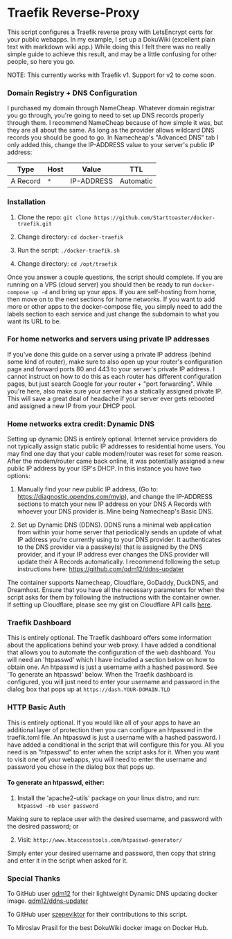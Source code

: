 # Traefik Reverse-Proxy

This script configures a Traefik reverse proxy with LetsEncrypt certs for your public webapps. In my example, I set up a DokuWiki (excellent plain text with markdown wiki app.) 
While doing this I felt there was no really simple guide to achieve this result, and may be a little confusing for other people, so here you go. 

NOTE: This currently works with Traefik v1. Support for v2 to come soon.

### Domain Registry + DNS Configuration

I purchased my domain through NameCheap. Whatever domain registrar you go through, you're going to need to set up DNS records properly through them. 
I recommend NameCheap because of how simple it was, but they are all about the same. As long as the provider allows wildcard DNS records you should be good to go. 
In Namecheap's "Advanced DNS" tab I only added this, change the IP-ADDRESS value to your server's public IP address:

| Type | Host | Value | TTL |
| ---- | ---- | ----- | --- |
| A Record | `*` | IP-ADDRESS | Automatic |

### Installation

 1. Clone the repo: `git clone https://github.com/Starttoaster/docker-traefik.git`

 2. Change directory: `cd docker-traefik`

 2. Run the script: `./docker-traefik.sh`

 3. Change directory: `cd /opt/traefik` 

Once you answer a couple questions, the script should complete. If you are running on a VPS (cloud server) you should then be ready to run `docker-compose up -d` and bring up your apps.
If you are self-hosting from home, then move on to the next sections for home networks. 
If you want to add more or other apps to the docker-compose file, you simply need to add the labels section to each service and just change the subdomain to what you want its URL to be.

### For home networks and servers using private IP addresses

If you've done this guide on a server using a private IP address (behind some kind of router), make sure to also open up your router's configuration page and 
forward ports 80 and 443 to your server's private IP address. I cannot instruct on how to do this as each router has different configuration pages, but just search Google for your 
router + "port forwarding". While you're here, also make sure your server has a statically assigned private IP. This will save a great deal of headache if your server 
ever gets rebooted and assigned a new IP from your DHCP pool.

### Home networks extra credit: Dynamic DNS

Setting up dynamic DNS is entirely optional. Internet service providers do not typically assign static public IP addresses to residential home users. You may find one day that your cable modem/router was 
reset for some reason. After the modem/router came back online, it was potentially assigned a new public IP address by your ISP's DHCP. In this instance you have two options:

 1. Manually find your new public IP address, (Go to: https://diagnostic.opendns.com/myip), and change the IP-ADDRESS sections to match your new IP address on your DNS A Records with whoever your DNS provider is. Mine being Namecheap's Basic DNS.

 2. Set up Dynamic DNS (DDNS). DDNS runs a minimal web application from within your home server that periodically sends an update of what IP address you're currently using to your DNS provider. It authenticates to the DNS provider via a passkey(s) that is assigned by the DNS provider, and if your IP address ever changes the DNS provider will update their A Records automatically. I recommend following the setup instructions here: https://github.com/qdm12/ddns-updater

The container supports Namecheap, Cloudflare, GoDaddy, DuckDNS, and Dreamhost. Ensure that you have all the necessary parameters for when the script asks for them by following the instructions with the container owner.
If setting up Cloudflare, please see my gist on Cloudflare API calls [here](https://gist.github.com/Starttoaster/07d568c2a99ad7631dd776688c988326).

### Traefik Dashboard

This is entirely optional. The Traefik dashboard offers some information about the applications behind your web proxy. I have added a conditional that allows you to automate the configuration of the web dashboard.
You will need an 'htpasswd' which I have included a section below on how to obtain one. An htpasswd is just a username with a hashed password. See 'To generate an htpasswd' below.
When the Traefik dashboard is configured, you will just need to enter your username and password in the dialog box that pops up at `https://dash.YOUR-DOMAIN.TLD`

### HTTP Basic Auth

This is entirely optional. If you would like all of your apps to have an additional layer of protection then you can configure an htpasswd in the traefik.toml file.
An htpasswd is just a username with a hashed password. 
I have added a conditional in the script that will configure this for you. All you need is an "htpasswd" to enter when the script asks for it.
When you want to visit one of your webapps, you will need to enter the username and password you chose in the dialog box that pops up.

#### To generate an htpasswd, either:

 1. Install the 'apache2-utils' package on your linux distro, and run: `htpasswd -nb user password`

Making sure to replace user with the desired username, and password with the desired password; or

 2. Visit: `http://www.htaccesstools.com/htpasswd-generator/`

Simply enter your desired username and password, then copy that string and enter it in the script when asked for it.

### Special Thanks

To GitHub user [qdm12](https://github.com/qdm12) for their lightweight Dynamic DNS updating docker image. [qdm12/ddns-updater](https://github.com/qdm12/ddns-updater) 

To GitHub user [szepeviktor](https://github.com/szepeviktor) for their contributions to this script.

To Miroslav Prasil for the best DokuWiki docker image on Docker Hub.

